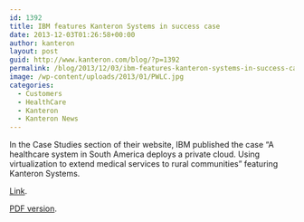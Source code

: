 ```yaml
---
id: 1392
title: IBM features Kanteron Systems in success case
date: 2013-12-03T01:26:58+00:00
author: kanteron
layout: post
guid: http://www.kanteron.com/blog/?p=1392
permalink: /blog/2013/12/03/ibm-features-kanteron-systems-in-success-case/
image: /wp-content/uploads/2013/01/PWLC.jpg
categories:
  - Customers
  - HealthCare
  - Kanteron
  - Kanteron News
---
```

In the Case Studies section of their website, IBM published the case &#8220;A healthcare system in South America deploys a private cloud. Using virtualization to extend medical services to rural communities&#8221; featuring Kanteron Systems.

<a title="http://www-01.ibm.com/software/success/cssdb.nsf/CS/RNAE-95GLRR?OpenDocument&Site=corp&cty=en_us" href="http://www-01.ibm.com/software/success/cssdb.nsf/CS/RNAE-95GLRR?OpenDocument&Site=corp&cty=en_us" target="_blank">Link</a>.

<a title="http://www.ibm.com/common/ssi/cgi-bin/ssialias?subtype=AB&infotype=PM&appname=SWGE_OI_OI_USEN&htmlfid=OIC03030USEN&attachment=OIC03030USEN.PDF" href="http://www.ibm.com/common/ssi/cgi-bin/ssialias?subtype=AB&infotype=PM&appname=SWGE_OI_OI_USEN&htmlfid=OIC03030USEN&attachment=OIC03030USEN.PDF" target="_blank">PDF version</a>.